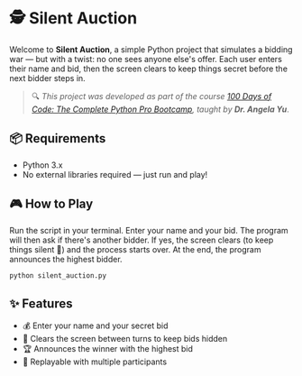 # 🕵️ Silent Auction

Welcome to **Silent Auction**, a simple Python project that simulates a bidding war — but with a twist: no one sees anyone else's offer. Each user enters their name and bid, then the screen clears to keep things secret before the next bidder steps in.

> 🔍 *This project was developed as part of the course [100 Days of Code: The Complete Python Pro Bootcamp](https://www.udemy.com/course/100-days-of-code/), taught by **Dr. Angela Yu***.

## 📦 Requirements
- Python 3.x  
- No external libraries required — just run and play!

## 🎮 How to Play
Run the script in your terminal. Enter your name and your bid. The program will then ask if there's another bidder. If yes, the screen clears (to keep things silent 👀) and the process starts over. At the end, the program announces the highest bidder.

```bash
python silent_auction.py
```

## ✨ Features
- 💰 Enter your name and your secret bid  
- 🧼 Clears the screen between turns to keep bids hidden  
- 🏆 Announces the winner with the highest bid  
- 👥 Replayable with multiple participants  
